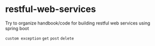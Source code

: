 # restful-web-services
Try to organize handbook/code for building restful web services using spring boot 

`custom exception` `get` `post` `delete` 
